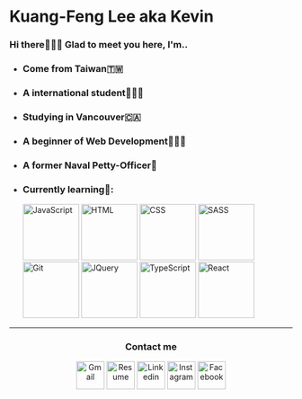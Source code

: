 # **Kuang-Feng Lee** aka **Kevin** 
### Hi there🙋🏻‍♂️ Glad to meet you here, I'm..
- ### Come from **Taiwan🇹🇼**
- ### A **international student🧑🏻‍🎓**
- ### Studying in **Vancouver🇨🇦**
- ### A beginner of **Web Development🧑🏻‍💻**
- ### A former **Naval Petty-Officer🌊**
- ### Currently learning🧠:
     <img src="https://user-images.githubusercontent.com/121969444/223933613-042906cd-531b-4b66-b345-d32243746da1.png" title="JavaScript" alt="JavaScript" width="100" height="100" />
     <img src="https://user-images.githubusercontent.com/121969444/223934316-8917a086-95fd-44a2-bc1a-c31225b6d12a.png" title="HTML" alt="HTML" width="100" height="100" />
     <img src="https://user-images.githubusercontent.com/121969444/223934323-ea146331-b0bf-444b-b4fc-f4c74bd3d416.png" title="CSS" alt="CSS" width="100" height="100" />
     <img src="https://user-images.githubusercontent.com/121969444/223934343-381978e9-a571-470b-be5b-2eb59ded57d1.png" title="SASS" alt="SASS" width="100" height="100" />
     <img src="https://user-images.githubusercontent.com/121969444/223934359-c15688ad-be09-42da-aed5-443c5bb43540.png" title="Git" alt="Git" width="100" height="100" />
     <img src="https://github.com/klfcola/klfcola/assets/121969444/1b5926e3-f5f1-4a9a-a7ac-ee468b27b0d0" title="JQuery" alt="JQuery" width="100" height="100" />
     <img src="https://github.com/klfcola/klfcola/assets/121969444/d81e640e-9299-40f9-b9ed-fa61d5ec235e" title="TypeScript" alt="TypeScript" width="100" height="100" />
     <img src="https://github.com/klfcola/klfcola/assets/121969444/90d6d99e-d4a8-4a01-8655-ff07a07fada5" title="React" alt="React" width="100" height="100" />
---
<h3 align="center">Contact me</h3>
<div align="center">
  <a href="mailto:kevinlfcola@gmail.com"><img src="https://user-images.githubusercontent.com/121969444/223934434-c2a6501f-b569-489d-991b-1b290c1f0f7d.png"  title="Gmail" alt="Gmail" width="50" height="50" target="_blank"/></a>
  <a href="https://github.com/klfcola/klfcola/files/12186717/Kevin.s.resume.pdf"><img src="https://user-images.githubusercontent.com/121969444/223943100-5b0cd46e-3001-4d70-8e47-cd6487367d6f.png" title="Resume" alt="Resume" width="50" height="50" target="_blank"/></a>
  <a href="https://www.linkedin.com/in/klfcola/"><img src="https://user-images.githubusercontent.com/121969444/223934411-e554977d-7b5d-48af-9fed-2a3dfefc520a.png" title="Linkin" alt="Linkedin" width="50" height="50" target="_blank"/></a>
  <a href="https://www.instagram.com/klfcola/"><img src="https://user-images.githubusercontent.com/121969444/223934380-4e415d15-159e-47dc-86f5-1b1150ef6355.png" title="Instagram" alt="Instagram" width="50" height="50" target="_blank"/></a>
  <a href="https://www.facebook.com/klfcola/"><img src="https://user-images.githubusercontent.com/121969444/223934388-1d3f025a-b7a4-4be5-9e7a-cda296e5e49f.png" title="Facebook" alt="Facebook" width="50" height="50" target="_blank"/></a>
</div>
